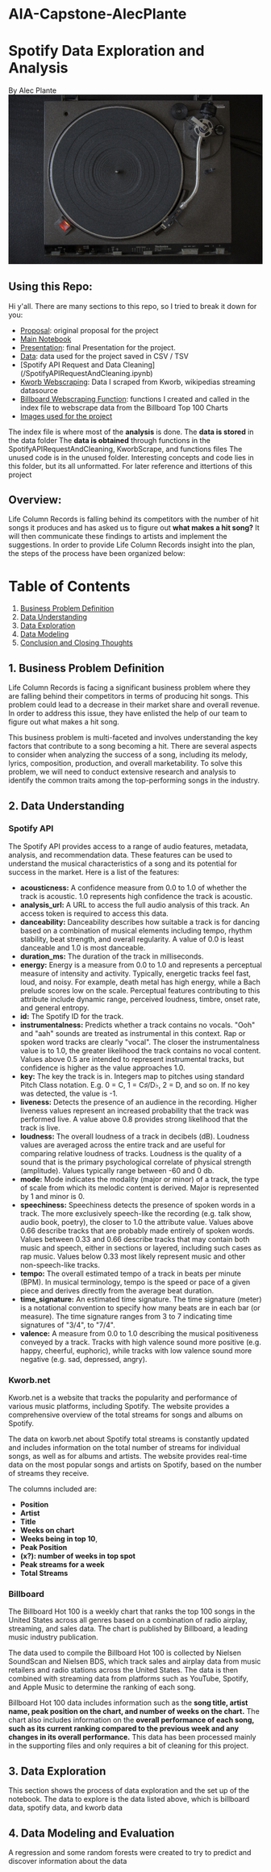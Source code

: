 # AIA-Capstone-AlecPlante
# Spotify Data Exploration and Analysis 
By Alec Plante
![image](images/Record.png)



## Using this Repo:
Hi y'all. There are many sections to this repo, so I tried to break it down for you:
- [Proposal](</Capstone Project Proposal Template.pdf>): original proposal for the project
- [Main Notebook](/index.ipynb)
- [Presentation](/Presentation.pptx): final Presentation for the project.
- [Data](/Data): data used for the project saved in CSV / TSV
- [Spotify API Request and Data Cleaning] (/SpotifyAPIRequestAndCleaning.ipynb)
- [Kworb Webscraping](/KworbScrape.ipynb): Data I scraped from Kworb, wikipedias streaming datasource 
- [Billboard Webscraping Function](/functions.py): functions I created and called in the index file to webscrape data from the Billboard Top 100 Charts
- [Images used for the project](/images)

The index file is where most of the **analysis** is done.
The **data is stored** in the data folder
The **data is obtained** through functions in the SpotifyAPIRequestAndCleaning, KworbScrape, and functions files
The unused code is in the unused folder. Interesting concepts and code lies in this folder, but its all unformatted. For later reference and ittertions of this project


## Overview:
Life Column Records is falling behind its competitors with the number of hit songs it produces and has asked us to figure out **what makes a hit song?** It will then communicate these findings to artists and implement the suggestions. In order to provide Life Column Records insight into the plan, the steps of the process have been organized below:

# Table of Contents
1. [Business Problem Definition](#part1)
2. [Data Understanding](#part2)
3. [Data Exploration](#part3)
4. [Data Modeling](#part4)
5. [Conclusion and Closing Thoughts](#part5)

## 1. Business Problem Definition <a name="part1"></a>
Life Column Records is facing a significant business problem where they are falling behind their competitors in terms of producing hit songs. This problem could lead to a decrease in their market share and overall revenue. In order to address this issue, they have enlisted the help of our team to figure out what makes a hit song.

This business problem is multi-faceted and involves understanding the key factors that contribute to a song becoming a hit. There are several aspects to consider when analyzing the success of a song, including its melody, lyrics, composition, production, and overall marketability. To solve this problem, we will need to conduct extensive research and analysis to identify the common traits among the top-performing songs in the industry.

## 2. Data Understanding <a name="part2"></a>

### Spotify API 
The Spotify API provides access to a range of audio features, metadata, analysis, and recommendation data. These features can be used to understand the musical characteristics of a song and its potential for success in the market. Here is a list of the features:
- **acousticness:** A confidence measure from 0.0 to 1.0 of whether the track is acoustic. 1.0 represents high confidence the track is acoustic.
- **analysis_url:** A URL to access the full audio analysis of this track. An access token is required to access this data.
- **danceability:** Danceability describes how suitable a track is for dancing based on a combination of musical elements including tempo, rhythm stability, beat strength, and overall regularity. A value of 0.0 is least danceable and 1.0 is most danceable.
- **duration_ms:** The duration of the track in milliseconds.
- **energy:** Energy is a measure from 0.0 to 1.0 and represents a perceptual measure of intensity and activity. Typically, energetic tracks feel fast, loud, and noisy. For example, death metal has high energy, while a Bach prelude scores low on the scale. Perceptual features contributing to this attribute include dynamic range, perceived loudness, timbre, onset rate, and general entropy.
- **id:** The Spotify ID for the track.
- **instrumentalness:** Predicts whether a track contains no vocals. "Ooh" and "aah" sounds are treated as instrumental in this context. Rap or spoken word tracks are clearly "vocal". The closer the instrumentalness value is to 1.0, the greater likelihood the track contains no vocal content. Values above 0.5 are intended to represent instrumental tracks, but confidence is higher as the value approaches 1.0.
- **key:** The key the track is in. Integers map to pitches using standard Pitch Class notation. E.g. 0 = C, 1 = C♯/D♭, 2 = D, and so on. If no key was detected, the value is -1.
- **liveness:** Detects the presence of an audience in the recording. Higher liveness values represent an increased probability that the track was performed live. A value above 0.8 provides strong likelihood that the track is live.
- **loudness:** The overall loudness of a track in decibels (dB). Loudness values are averaged across the entire track and are useful for comparing relative loudness of tracks. Loudness is the quality of a sound that is the primary psychological correlate of physical strength (amplitude). Values typically range between -60 and 0 db.
- **mode:** Mode indicates the modality (major or minor) of a track, the type of scale from which its melodic content is derived. Major is represented by 1 and minor is 0.
- **speechiness:** Speechiness detects the presence of spoken words in a track. The more exclusively speech-like the recording (e.g. talk show, audio book, poetry), the closer to 1.0 the attribute value. Values above 0.66 describe tracks that are probably made entirely of spoken words. Values between 0.33 and 0.66 describe tracks that may contain both music and speech, either in sections or layered, including such cases as rap music. Values below 0.33 most likely represent music and other non-speech-like tracks.
- **tempo:** The overall estimated tempo of a track in beats per minute (BPM). In musical terminology, tempo is the speed or pace of a given piece and derives directly from the average beat duration.
- **time_signature:** An estimated time signature. The time signature (meter) is a notational convention to specify how many beats are in each bar (or measure). The time signature ranges from 3 to 7 indicating time signatures of "3/4", to "7/4".
- **valence:** A measure from 0.0 to 1.0 describing the musical positiveness conveyed by a track. Tracks with high valence sound more positive (e.g. happy, cheerful, euphoric), while tracks with low valence sound more negative (e.g. sad, depressed, angry).


### Kworb.net
Kworb.net is a website that tracks the popularity and performance of various music platforms, including Spotify. The website provides a comprehensive overview of the total streams for songs and albums on Spotify.

The data on kworb.net about Spotify total streams is constantly updated and includes information on the total number of streams for individual songs, as well as for albums and artists. The website provides real-time data on the most popular songs and artists on Spotify, based on the number of streams they receive.

The columns included are:
- **Position**
- **Artist**
- **Title**
- **Weeks on chart**
- **Weeks being in top 10**, 
- **Peak Position**
- **(x?): number of weeks in top spot**
- **Peak streams for a week**
- **Total Streams**

### Billboard 
The Billboard Hot 100 is a weekly chart that ranks the top 100 songs in the United States across all genres based on a combination of radio airplay, streaming, and sales data. The chart is published by Billboard, a leading music industry publication.

The data used to compile the Billboard Hot 100 is collected by Nielsen SoundScan and Nielsen BDS, which track sales and airplay data from music retailers and radio stations across the United States. The data is then combined with streaming data from platforms such as YouTube, Spotify, and Apple Music to determine the ranking of each song.

Billboard Hot 100 data includes information such as the **song title, artist name, peak position on the chart, and number of weeks on the chart.** The chart also includes information on the **overall performance of each song, such as its current ranking compared to the previous week and any changes in its overall performance.**
This data has been processed mainly in the supporting files and only requires a bit of cleaning for this project.
## 3. Data Exploration <a name="part3"></a>
This section shows the process of data exploration and the set up of the notebook.
The data to explore is the data listed above, which is billboard data, spotify data, and kworb data

## 4. Data Modeling and Evaluation <a name="part4"></a>
A regression and some random forests were created to try to predict and discover information about the data





